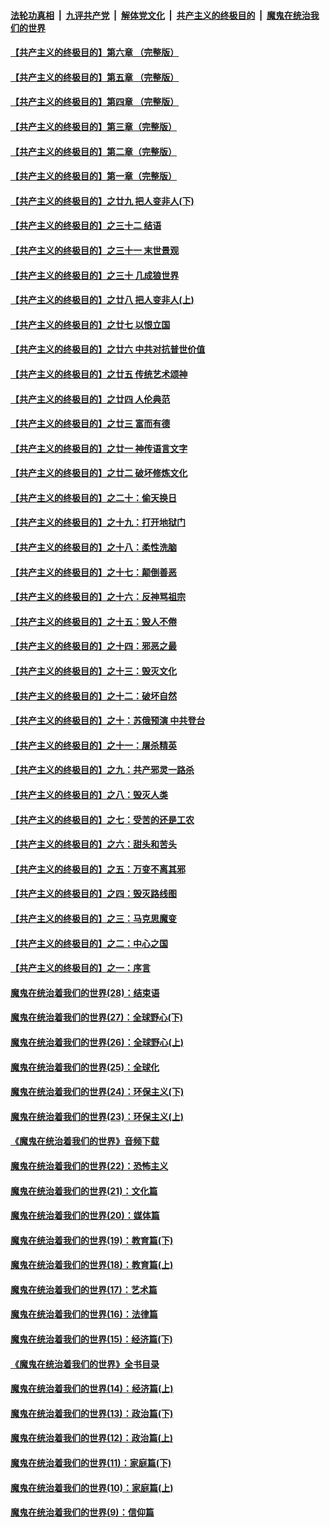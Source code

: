 ####  [法轮功真相](../../../../basic/blob/master/README.md?t=06150202) &nbsp;|&nbsp; [九评共产党](../../../../9ping.md/blob/master/README.md?t=06150202) &nbsp;|&nbsp; [解体党文化](../../../../jtdwh.md/blob/master/README.md?t=06150202)  &nbsp;|&nbsp; [共产主义的终极目的](../../../../gczydzjmd.md/blob/master/README.md?t=06150202) &nbsp;|&nbsp; [魔鬼在统治我们的世界](../../../../mgztzwmdsj.md/blob/master/README.md?t=06150202) 

#### [【共产主义的终极目的】第六章 （完整版）](../pages/nsc422/n11428913.md?t=06150202) 

#### [【共产主义的终极目的】第五章 （完整版）](../pages/nsc422/n11428912.md?t=06150202) 

#### [【共产主义的终极目的】第四章 （完整版）](../pages/nsc422/n11428907.md?t=06150202) 

#### [【共产主义的终极目的】第三章（完整版）](../pages/nsc422/n11428848.md?t=06150202) 

#### [【共产主义的终极目的】第二章（完整版）](../pages/nsc422/n11428831.md?t=06150202) 

#### [【共产主义的终极目的】第一章（完整版）](../pages/nsc422/n11417651.md?t=06150202) 

#### [【共产主义的终极目的】之廿九 把人变非人(下)](../pages/nsc422/n11344140.md?t=06150202) 

#### [【共产主义的终极目的】之三十二 结语](../pages/nsc422/n11360535.md?t=06150202) 

#### [【共产主义的终极目的】之三十一 末世景观](../pages/nsc422/n11351129.md?t=06150202) 

#### [【共产主义的终极目的】之三十 几成狼世界](../pages/nsc422/n11348280.md?t=06150202) 

#### [【共产主义的终极目的】之廿八 把人变非人(上)](../pages/nsc422/n11340492.md?t=06150202) 

#### [【共产主义的终极目的】之廿七 以恨立国](../pages/nsc422/n11336944.md?t=06150202) 

#### [【共产主义的终极目的】之廿六 中共对抗普世价值](../pages/nsc422/n11324785.md?t=06150202) 

#### [【共产主义的终极目的】之廿五 传统艺术颂神](../pages/nsc422/n11296396.md?t=06150202) 

#### [【共产主义的终极目的】之廿四 人伦典范](../pages/nsc422/n11296397.md?t=06150202) 

#### [【共产主义的终极目的】之廿三 富而有德](../pages/nsc422/n11283598.md?t=06150202) 

#### [【共产主义的终极目的】之廿一 神传语言文字](../pages/nsc422/n11263265.md?t=06150202) 

#### [【共产主义的终极目的】之廿二 破坏修炼文化](../pages/nsc422/n11245728.md?t=06150202) 

#### [【共产主义的终极目的】之二十：偷天换日](../pages/nsc422/n11238846.md?t=06150202) 

#### [【共产主义的终极目的】之十九：打开地狱门](../pages/nsc422/n11206376.md?t=06150202) 

#### [【共产主义的终极目的】之十八：柔性洗脑](../pages/nsc422/n11199994.md?t=06150202) 

#### [【共产主义的终极目的】之十七：颠倒善恶](../pages/nsc422/n11179782.md?t=06150202) 

#### [【共产主义的终极目的】之十六：反神骂祖宗](../pages/nsc422/n11166798.md?t=06150202) 

#### [【共产主义的终极目的】之十五：毁人不倦](../pages/nsc422/n11166792.md?t=06150202) 

#### [【共产主义的终极目的】之十四：邪恶之最](../pages/nsc422/n11150249.md?t=06150202) 

#### [【共产主义的终极目的】之十三：毁灭文化](../pages/nsc422/n11135227.md?t=06150202) 

#### [【共产主义的终极目的】之十二：破坏自然](../pages/nsc422/n11135214.md?t=06150202) 

#### [【共产主义的终极目的】之十：苏俄预演 中共登台](../pages/nsc422/n11118424.md?t=06150202) 

#### [【共产主义的终极目的】之十一：屠杀精英](../pages/nsc422/n11118442.md?t=06150202) 

#### [【共产主义的终极目的】之九：共产邪灵一路杀](../pages/nsc422/n11114139.md?t=06150202) 

#### [【共产主义的终极目的】之八：毁灭人类](../pages/nsc422/n11108503.md?t=06150202) 

#### [【共产主义的终极目的】之七：受苦的还是工农](../pages/nsc422/n11101809.md?t=06150202) 

#### [【共产主义的终极目的】之六：甜头和苦头](../pages/nsc422/n11096971.md?t=06150202) 

#### [【共产主义的终极目的】之五：万变不离其邪](../pages/nsc422/n11091285.md?t=06150202) 

#### [【共产主义的终极目的】之四：毁灭路线图](../pages/nsc422/n11086284.md?t=06150202) 

#### [【共产主义的终极目的】之三：马克思魔变](../pages/nsc422/n11061941.md?t=06150202) 

#### [【共产主义的终极目的】之二：中心之国](../pages/nsc422/n11047728.md?t=06150202) 

#### [【共产主义的终极目的】之一：序言](../pages/nsc422/n11086077.md?t=06150202) 

#### [魔鬼在统治着我们的世界(28)：结束语](../pages/nsc422/n10936246.md?t=06150202) 

#### [魔鬼在统治着我们的世界(27)：全球野心(下)](../pages/nsc422/n10928319.md?t=06150202) 

#### [魔鬼在统治着我们的世界(26)：全球野心(上)](../pages/nsc422/n10900318.md?t=06150202) 

#### [魔鬼在统治着我们的世界(25)：全球化](../pages/nsc422/n10788205.md?t=06150202) 

#### [魔鬼在统治着我们的世界(24)：环保主义(下)](../pages/nsc422/n10695307.md?t=06150202) 

#### [魔鬼在统治着我们的世界(23)：环保主义(上)](../pages/nsc422/n10688613.md?t=06150202) 

#### [《魔鬼在统治着我们的世界》音频下载](../pages/nsc422/n10635553.md?t=06150202) 

#### [魔鬼在统治着我们的世界(22)：恐怖主义](../pages/nsc422/n10614727.md?t=06150202) 

#### [魔鬼在统治着我们的世界(21)：文化篇](../pages/nsc422/n10597706.md?t=06150202) 

#### [魔鬼在统治着我们的世界(20)：媒体篇](../pages/nsc422/n10586579.md?t=06150202) 

#### [魔鬼在统治着我们的世界(19)：教育篇(下)](../pages/nsc422/n10564808.md?t=06150202) 

#### [魔鬼在统治着我们的世界(18)：教育篇(上)](../pages/nsc422/n10526970.md?t=06150202) 

#### [魔鬼在统治着我们的世界(17)：艺术篇](../pages/nsc422/n10499093.md?t=06150202) 

#### [魔鬼在统治着我们的世界(16)：法律篇](../pages/nsc422/n10485969.md?t=06150202) 

#### [魔鬼在统治着我们的世界(15)：经济篇(下)](../pages/nsc422/n10469975.md?t=06150202) 

#### [《魔鬼在统治着我们的世界》全书目录](../pages/nsc422/n10464261.md?t=06150202) 

#### [魔鬼在统治着我们的世界(14)：经济篇(上)](../pages/nsc422/n10457370.md?t=06150202) 

#### [魔鬼在统治着我们的世界(13)：政治篇(下)](../pages/nsc422/n10448270.md?t=06150202) 

#### [魔鬼在统治着我们的世界(12)：政治篇(上)](../pages/nsc422/n10444576.md?t=06150202) 

#### [魔鬼在统治着我们的世界(11)：家庭篇(下)](../pages/nsc422/n10440961.md?t=06150202) 

#### [魔鬼在统治着我们的世界(10)：家庭篇(上)](../pages/nsc422/n10435448.md?t=06150202) 

#### [魔鬼在统治着我们的世界(9)：信仰篇](../pages/nsc422/n10432159.md?t=06150202) 

